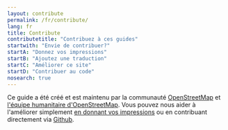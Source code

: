 ```yaml
---
layout: contribute
permalink: /fr/contribute/
lang: fr
title: Contribute
contributetitle: "Contribuez à ces guides"
startwith: "Envie de contribuer?"
startA: "Donnez vos impressions"
startB: "Ajoutez une traduction"
startC: "Améliorer ce site"
startD: "Contribuer au code"
nosearch: true
---
```

Ce guide a été créé et est maintenu par la communauté [OpenStreetMap](http://www.openstreetmap.org/) et [l'équipe humanitaire d'OpenStreetMap](http://hotosm.org/). Vous pouvez nous aider à l'améliorer simplement <a href='mailto:learnosm@hotosm.org'>en donnant vos impressions</a> ou en contribuant directement via [Github](http://github.com/hotosm/learnosm).
